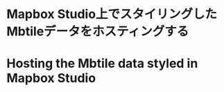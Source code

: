 # Mapbox Studio上でスタイリングしたMbtileデータをホスティングする
# Hosting the Mbtile data styled in Mapbox Studio

##





